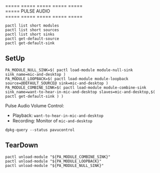 ===== ===== ===== ===== =====  
===== PULSE AUDIO  
===== ===== ===== ===== =====  

```
pactl list short modules
pactl list short sources
pactl list short sinks
pactl get-default-source
pactl get-default-sink
```
## SetUp
```
PA_MODULE_NULL_SINK=$( pactl load-module module-null-sink sink_name=mic-and-desktop )
PA_MODULE_LOOPBACK=$( pactl load-module module-loopback source=@DEFAULT_SOURCE@ sink=mic-and-desktop )
PA_MODULE_COMBINE_SINK=$( pactl load-module module-combine-sink sink_name=want-to-hear-in-mic-and-desktop slaves=mic-and-desktop,$( pactl get-default-sink ) )
```
Pulse Audio Volume Control:
- Playback: `want-to-hear-in-mic-and-desktop`
- Recording: Monitor of `mic-and-desktop`
```
dpkg-query --status pavucontrol
```
## TearDown
```
pactl unload-module "${PA_MODULE_COMBINE_SINK}"
pactl unload-module "${PA_MODULE_LOOPBACK}"
pactl unload-module "${PA_MODULE_NULL_SINK}"
```

